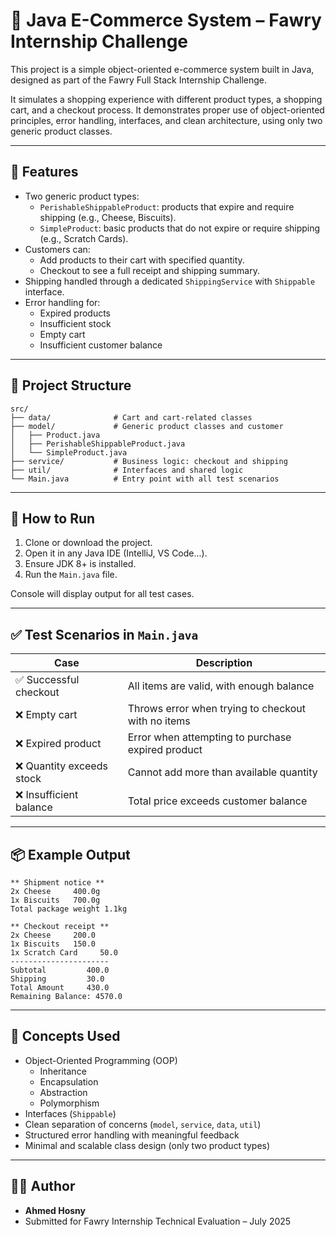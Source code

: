 
# 🛒 Java E-Commerce System – Fawry Internship Challenge

This project is a simple object-oriented e-commerce system built in Java, designed as part of the Fawry Full Stack Internship Challenge.

It simulates a shopping experience with different product types, a shopping cart, and a checkout process. It demonstrates proper use of object-oriented principles, error handling, interfaces, and clean architecture, using only two generic product classes.

---

## 📌 Features

- Two generic product types:
  - `PerishableShippableProduct`: products that expire and require shipping (e.g., Cheese, Biscuits).
  - `SimpleProduct`: basic products that do not expire or require shipping (e.g., Scratch Cards).
- Customers can:
  - Add products to their cart with specified quantity.
  - Checkout to see a full receipt and shipping summary.
- Shipping handled through a dedicated `ShippingService` with `Shippable` interface.
- Error handling for:
  - Expired products
  - Insufficient stock
  - Empty cart
  - Insufficient customer balance

---

## 🧱 Project Structure

```
src/
├── data/              # Cart and cart-related classes
├── model/             # Generic product classes and customer
│   ├── Product.java
│   ├── PerishableShippableProduct.java
│   └── SimpleProduct.java
├── service/           # Business logic: checkout and shipping
├── util/              # Interfaces and shared logic
└── Main.java          # Entry point with all test scenarios
```

---

## 🚀 How to Run

1. Clone or download the project.
2. Open it in any Java IDE (IntelliJ, VS Code...).
3. Ensure JDK 8+ is installed.
4. Run the `Main.java` file.

Console will display output for all test cases.

---

## ✅ Test Scenarios in `Main.java`

| Case | Description |
|------|-------------|
| ✅ Successful checkout | All items are valid, with enough balance |
| ❌ Empty cart | Throws error when trying to checkout with no items |
| ❌ Expired product | Error when attempting to purchase expired product |
| ❌ Quantity exceeds stock | Cannot add more than available quantity |
| ❌ Insufficient balance | Total price exceeds customer balance |

---

## 📦 Example Output

```
** Shipment notice **
2x Cheese     400.0g
1x Biscuits   700.0g
Total package weight 1.1kg

** Checkout receipt **
2x Cheese     200.0
1x Biscuits   150.0
1x Scratch Card     50.0
----------------------
Subtotal         400.0
Shipping         30.0
Total Amount     430.0
Remaining Balance: 4570.0
```

---

## 🧠 Concepts Used

- Object-Oriented Programming (OOP)
  - Inheritance
  - Encapsulation
  - Abstraction
  - Polymorphism
- Interfaces (`Shippable`)
- Clean separation of concerns (`model`, `service`, `data`, `util`)
- Structured error handling with meaningful feedback
- Minimal and scalable class design (only two product types)

---

## 👨‍💻 Author

- **Ahmed Hosny**
- Submitted for Fawry Internship Technical Evaluation – July 2025

